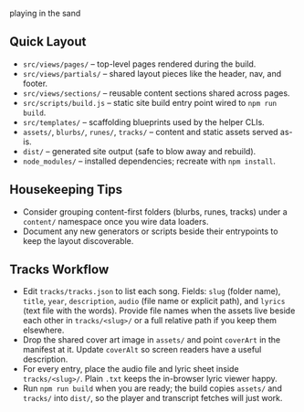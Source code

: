 playing in the sand

## Quick Layout

- `src/views/pages/` – top-level pages rendered during the build.
- `src/views/partials/` – shared layout pieces like the header, nav, and footer.
- `src/views/sections/` – reusable content sections shared across pages.
- `src/scripts/build.js` – static site build entry point wired to `npm run build`.
- `src/templates/` – scaffolding blueprints used by the helper CLIs.
- `assets/`, `blurbs/`, `runes/`, `tracks/` – content and static assets served as-is.
- `dist/` – generated site output (safe to blow away and rebuild).
- `node_modules/` – installed dependencies; recreate with `npm install`.

## Housekeeping Tips

- Consider grouping content-first folders (blurbs, runes, tracks) under a `content/` namespace once you wire data loaders.
- Document any new generators or scripts beside their entrypoints to keep the layout discoverable.

## Tracks Workflow

- Edit `tracks/tracks.json` to list each song. Fields: `slug` (folder name), `title`, `year`, `description`, `audio` (file name or explicit path), and `lyrics` (text file with the words). Provide file names when the assets live beside each other in `tracks/<slug>/` or a full relative path if you keep them elsewhere.
- Drop the shared cover art image in `assets/` and point `coverArt` in the manifest at it. Update `coverAlt` so screen readers have a useful description.
- For every entry, place the audio file and lyric sheet inside `tracks/<slug>/`. Plain `.txt` keeps the in-browser lyric viewer happy.
- Run `npm run build` when you are ready; the build copies `assets/` and `tracks/` into `dist/`, so the player and transcript fetches will just work.
